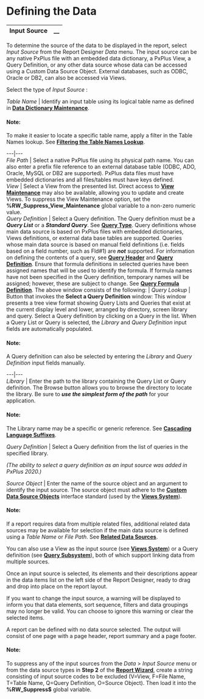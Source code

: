 # Defining the Data 

**Input Source** |  **__**  
---|---  
  
To determine the source of the data to be displayed in the report, select _Input Source_ from the Report Designer _Data_ menu. The input source can be any native PxPlus file with an embedded data dictionary, a PxPlus View, a Query Definition, or any other data source whose data can be accessed using a Custom Data Source Object. External databases, such as ODBC, Oracle or DB2, can also be accessed via Views.

Select the type of _Input Source_ :

_Table Name_ |  Identify an input table using its logical table name as defined in **[Data Dictionary Maintenance](../../../Data%20Dictionary/Data%20Dictionary%20Maintenance/Overview.md)**.

#### **Note:**  
To make it easier to locate a specific table name, apply a filter in the Table Names lookup. See **[Filtering the Table Names Lookup](../../../Data%20Dictionary/Data%20Dictionary%20Maintenance/Filtering%20the%20Table%20Names%20Lookup.md)**.  
  
---|---  
_File Path_ |  Select a native PxPlus file using its physical path name. You can also enter a prefix file reference to an external database table (ODBC, ADO, Oracle, MySQL or DB2 are supported). PxPlus data files must have embedded dictionaries and all files/tables must have keys defined.  
_View_ |  Select a View from the presented list. Direct access to **[View Maintenance](../../../Views%20System/View%20Maintenance/Overview.md)** may also be available, allowing you to update and create Views. To suppress the View Maintenance option, set the **%RW_Suppress_View_Maintenance** global variable to a non-zero numeric value.  
_Query Definition_ |  Select a Query definition. The Query definition must be a **_Query List_** or a **_Standard Query_**. See **[Query Type](../../../NOMADS%20Graphical%20Application/Dictionary-Based%20Development/Query%20Subsystem/Defining%20a%20Query.htm#type)**. Query definitions whose main data source is based on PxPlus files with embedded dictionaries, Views definitions, or external data base tables are supported. Queries whose main data source is based on manual field definitions (i.e. fields based on a field number, such as Fld#1) are **_not_** supported. For information on defining the contents of a query, see **[Query Header](../../../NOMADS%20Graphical%20Application/Dictionary-Based%20Development/Query%20Subsystem/Query%20Header.htm#fileinfo)** and **[Query Definition](../../../NOMADS%20Graphical%20Application/Dictionary-Based%20Development/Query%20Subsystem/Query%20Definition.htm#columnoptions)**. Ensure that formula definitions in selected queries have been assigned names that will be used to identify the formula. If formula names have not been specified in the Query definition, temporary names will be assigned; however, these are subject to change. See **[Query Formula Definition](../../../NOMADS%20Graphical%20Application/Dictionary-Based%20Development/Query%20Subsystem/Query%20Definition.htm#queryformula)**. The above window consists of the following: |  _Query Lookup_ |  Button that invokes the **Select a Query Definition** window: This window presents a tree view format showing Query Lists and Queries that exist at the current display level and lower, arranged by directory, screen library and query. Select a Query definition by clicking on a Query in the list. When a Query List or Query is selected, the _Library_ and _Query Definition_ input fields are automatically populated.

#### **Note:**  
A Query definition can also be selected by entering the _Library_ and _Query Definition_ input fields manually.  
  
---|---  
_Library_ |  Enter the path to the library containing the Query List or Query definition. The Browse button allows you to browse the directory to locate the library. Be sure to **_use the simplest form of the path_** for your application.

#### **Note:**  
The Library name may be a specific or generic reference. See [**Cascading Language Suffixes**](../../../NOMADS%20Graphical%20Application/Multilingual%20Capabilities/Cascading%20Language%20Suffixes/Overview.md).  
  
_Query Definition_ |  Select a Query definition from the list of queries in the specified library.  
  
_(The ability to select a query definition as an input source was added in PxPlus 2020.)_  
  
_Source Object_ |  Enter the name of the source object and an argument to identify the input source. The source object must adhere to the **[Custom Data Source Objects](../../../Views%20System/Custom%20Data%20Source%20Objects/Overview.md)** interface standard (used by the **[Views System](../../../Views%20System/Introduction.md)**).  
  
#### **Note:**  
If a report requires data from multiple related files, additional related data sources may be available for selection if the main data source is defined using a _Table Name_ or _File Path_. See **[Related Data Sources](Related%20Data%20Sources.md)**.  
  
You can also use a View as the input source (see **[Views System](../../../Views%20System/Introduction.md)**) or a Query definition (see **[Query Subsystem](../../../NOMADS%20Graphical%20Application/Dictionary-Based%20Development/Query%20Subsystem/Overview.md)**), both of which support linking data from multiple sources.

Once an input source is selected, its elements and their descriptions appear in the data items list on the left side of the Report Designer, ready to drag and drop into place on the report layout.

If you want to change the input source, a warning will be displayed to inform you that data elements, sort sequence, filters and data groupings may no longer be valid. You can choose to ignore this warning or clear the selected items.

A report can be defined with no data source selected. The output will consist of one page with a page header, report summary and a page footer.

#### **Note:**  
To suppress any of the input sources from the _Data_ > _Input Source_ menu or from the data source types in **Step 2** of the **[Report Wizard](../../Report%20Wizard/Introduction.htm#steps)**, create a string consisting of input source codes to be excluded (V=View, F=File Name, T=Table Name, Q=Query Definition, O=Source Object). Then load it into the **%RW_Suppress$** global variable.
